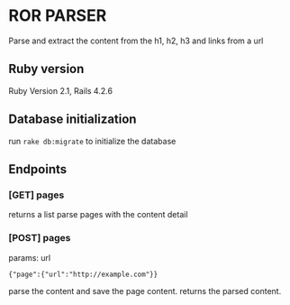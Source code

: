 
# ROR PARSER

Parse and extract the content from the h1, h2, h3 and links from a url

## Ruby version
  Ruby Version 2.1, Rails 4.2.6

## Database initialization
  run `rake db:migrate` to initialize the database

## Endpoints

### [GET] pages
returns a list parse pages with the content detail

### [POST] pages
params: url
```
{"page":{"url":"http://example.com"}}
```
parse the content and save the page content. returns the parsed content.
